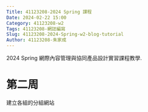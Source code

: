 ```yaml
---
Title: 41123208-2024 Spring 課程
Date: 2024-02-22 15:00
Category: 41123208-w2
Tags: 41123208-網誌編寫
Slug: 41123208-2024-Spring-w2-blog-tutorial
Author: 41123208-朱家成
---
```


2024 Spring 網際內容管理與協同產品設計實習課程教學.

<!-- PELICAN_END_SUMMARY -->

# 第二周
建立各組的分組網站